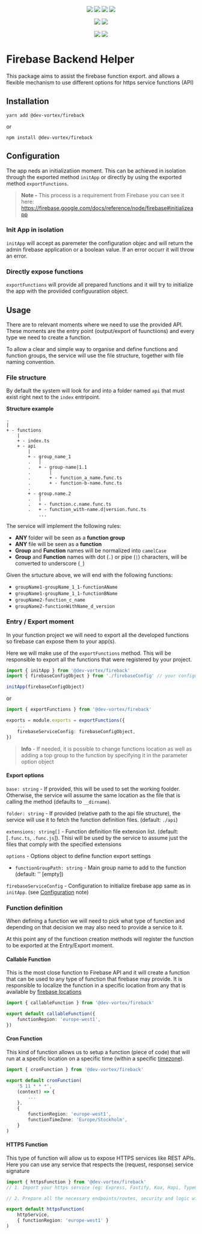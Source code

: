 <p align="center">
    <a href="https://travis-ci.com/github/dev-vortex/fireback"><img src="https://badgen.net/travis/dev-vortex/fireback?icon=travis&label=build"/></a>
    <a href="https://www.npmjs.com/package/@dev-vortex/fireback"><img src="https://badgen.net/npm/v/@dev-vortex/fireback?icon=npm&label"/></a>
    <a href="https://www.npmjs.com/package/@dev-vortex/fireback"><img src="https://badgen.net/npm/license/@dev-vortex/fireback?icon=npm"/></a> 
    <a href="https://www.npmjs.com/package/@dev-vortex/fireback"><img src="https://badgen.net/npm/types/@dev-vortex/fireback?icon=typescript"/></a> 
</p>

<p align="center">
    <a href="https://codeclimate.com/github/dev-vortex/fireback/maintainability"><img src="https://api.codeclimate.com/v1/badges/5419722b298d8f094d55/maintainability"/></a>
    <a href="https://codeclimate.com/github/dev-vortex/fireback/test_coverage"><img src="https://api.codeclimate.com/v1/badges/5419722b298d8f094d55/test_coverage"/></a>
</p>

<p align="center">
    <a href="http://commitizen.github.io/cz-cli/"><img src="https://img.shields.io/badge/commitizen-friendly-brightgreen.svg"/></a>
    <a href="https://www.conventionalcommits.org/"><img src="https://img.shields.io/badge/conventional-commits-pink"/></a>
</p>

# Firebase Backend Helper
This package aims to assist the firebase function export. and allows a flexible mechanism to use different options for https service functions (API)

## Installation
```
yarn add @dev-vortex/fireback
```

or

```
npm install @dev-vortex/fireback
```

## Configuration
The app neds an initializatiion moment. This can be achieved in isolation through the exported method `initApp` or directly by using the exported method `exportFunctions`.

> **Note -** This process is a requirement from Firebase you can see it here: https://firebase.google.com/docs/reference/node/firebase#initializeapp

### Init App in isolation
`initApp` will accept as paremeter the configuration objec and will return the admin firebase application or a boolean value. If an error occurr it will throw an error.

### Directly expose functions
`exportFunctions` will provide all prepared functions and it will try to initialize the app with the proviided configuuratiion object.

## Usage
There are to relevant moments where we need to use the provided API. These moments are the entry point (output/export of fuunctiions) and every type we need to create a function.

To allow a clear and simple way to organise and define functions and function groups, the service will use the file structure, together with file naming convention.

### File structure
By default the system will look for and into a folder named `api` that must exist right next to the `index` entripoint.

**Structure example**
```text
.
|
+ - functions
    |
    + - index.ts
    + - api
        |
        + - group_name_1
        .   |
        .   + - group-name|1.1
        .       |
        .       + - function_a_name.func.ts
        .       + - function-b-name.func.ts
        .
        + - group.name.2
        .   |
        .   + - function.c.name.func.ts
        .   + - function_with-name.d|version.func.ts
            ...
```

The service will implement the following rules:
 - **ANY** folder will be seen as a **function group**
 - **ANY** file will be seen as a **function**
 - **Group** and **Function** names will be normalized into `camelCase`
 - **Group** and **Function** names with dot (`.`) or pipe (`|`) characters, will be converted to underscore (`_`)
 
Given the srtucture above, we will end with the following functions:
 - `groupName1-groupName_1_1-functionAName`
 - `groupName1-groupName_1_1-functionBName`
 - `groupName2-function_c_name`
 - `groupName2-functionWithName_d_version`

### Entry / Export moment
In your function project we will need to export all the developed functions so firebase can expose them to your app(s).

Here we will make use of the `exportFunctions` method. This will be responsible to export all the functions that were registered by your project.

```typescript
import { initApp } from '@dev-vortex/fireback'
import { firebaseConfigObject } from './firebaseConfig' // your configuration

initApp(firebaseConfigObject)

```
or
```typescript
import { exportFunctions } from '@dev-vortex/fireback'

exports = module.exports = exportFunctions({
    ...
    firebaseServiceConfig: firebaseConfigObject,
})

```

> **Info** - If needed, it is possible to change functions location as well as adding a top group to the function by specifying it in the parameter option object

#### Export options
`base: string` - If provided, this will be used to set the working foolder. Otherwise, the service will assume the same location as the file that is calling the method (defaults to `__dirname`).

`folder: string` - If provided (relative path to the api file structure), the service will use it to fetch the function definition files. (default: `./api`)
    
`extensions: string[]` - Function definition file extension list. (default: [`.func.ts`, `.func.js`]). Thisi will be used by the service to assume just the files that comply with the specified extensions

`options` - Options object to define function export settings
  - `functionGroupPath: string` - Main group name to add to the function (default: '' [empty])

`firebaseServiceConfig` - Configuration to initialize firebase app same as in `initApp`. (see [Configuration](#configuration) note)


### Function definition
When defining a function we will need to pick what type of function and depending on that decision we may also need to provide a service to it.

At this point any of the functioon creation methods will register the function to be exported at the Entry/Export moment.

#### Callable Function
This is the most close function to Firebase API and it will create a function that can be used to any type of function that firebase may provide. It is responsible to localize the function in a specific location from any that is available by [firebase locations](https://firebase.google.com/docs/functions/locations)

```typescript
import { callableFunction } from '@dev-vortex/fireback'

export default callableFunction({
    functionRegion: 'europe-west1',
})

```

#### Cron Function
This kind of function allows us to setup a function (piece of code) that will run at a specific location on a specific time (within a specific [timezone](https://en.wikipedia.org/wiki/Tz_database)).

```typescript
import { cronFunction } from '@dev-vortex/fireback'

export default cronFunction(
    '5 11 * * *', 
    (context) => {
        ...
    },
    { 
        functionRegion: 'europe-west1',
        functionTimeZone: 'Europe/Stockholm', 
    }
)

```

#### HTTPS Function
This type of function will allow us to expose HTTPS services like REST APIs. Here you can use any service that respects the (request, response) service signature

```typescript
import { httpsFunction } from '@dev-vortex/fireback'
// 1. Import your https service (eg: Express, Fastify, Koa, Hapi, TypeGraphQL)

// 2. Prepare all the necessary endpoints/routes, security and logic withing the httpsService

export default httpsFunction(
    httpService,
    { functionRegion: 'europe-west1' }
)

```
##### 